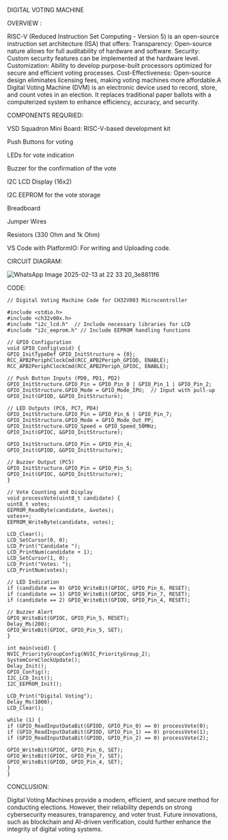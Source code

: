 DIGITAL VOTING MACHINE

OVERVIEW :

RISC-V (Reduced Instruction Set Computing - Version 5) is an open-source instruction set architecture (ISA) that offers: Transparency: Open-source nature allows for full auditability of hardware and software. Security: Custom security features can be implemented at the hardware level. Customization: Ability to develop purpose-built processors optimized for secure and efficient voting processes. Cost-Effectiveness: Open-source design eliminates licensing fees, making voting machines more affordable.A Digital Voting Machine (DVM) is an electronic device used to record, store, and count votes in an election. It replaces traditional paper ballots with a computerized system to enhance efficiency, accuracy, and security.

COMPONENTS REQURIED:

VSD Squadron Mini Board: RISC-V-based development kit

Push Buttons for voting

LEDs for vote indication

Buzzer for the confirmation of the vote

I2C LCD Display (16x2)

I2C EEPROM for the vote storage

Breadboard

Jumper Wires

Resistors (330 Ohm and 1k Ohm)

VS Code with PlatformIO: For writing and Uploading code.

CIRCUIT DIAGRAM:

![WhatsApp Image 2025-02-13 at 22 33 20_3e8811f6](https://github.com/user-attachments/assets/faf1e9ee-2bf3-4f20-92a7-d1d01498b0ef)

CODE:

    // Digital Voting Machine Code for CH32V003 Microcontroller

    #include <stdio.h>
    #include <ch32v00x.h>
    #include "i2c_lcd.h"  // Include necessary libraries for LCD
    #include "i2c_eeprom.h" // Include EEPROM handling functions

    // GPIO Configuration
    void GPIO_Config(void) {
    GPIO_InitTypeDef GPIO_InitStructure = {0};
    RCC_APB2PeriphClockCmd(RCC_APB2Periph_GPIOD, ENABLE);
    RCC_APB2PeriphClockCmd(RCC_APB2Periph_GPIOC, ENABLE);

    // Push Button Inputs (PD0, PD1, PD2)
    GPIO_InitStructure.GPIO_Pin = GPIO_Pin_0 | GPIO_Pin_1 | GPIO_Pin_2;
    GPIO_InitStructure.GPIO_Mode = GPIO_Mode_IPU;  // Input with pull-up
    GPIO_Init(GPIOD, &GPIO_InitStructure);

    // LED Outputs (PC6, PC7, PD4)
    GPIO_InitStructure.GPIO_Pin = GPIO_Pin_6 | GPIO_Pin_7;
    GPIO_InitStructure.GPIO_Mode = GPIO_Mode_Out_PP;
    GPIO_InitStructure.GPIO_Speed = GPIO_Speed_50MHz;
    GPIO_Init(GPIOC, &GPIO_InitStructure);

    GPIO_InitStructure.GPIO_Pin = GPIO_Pin_4;
    GPIO_Init(GPIOD, &GPIO_InitStructure);

    // Buzzer Output (PC5)
    GPIO_InitStructure.GPIO_Pin = GPIO_Pin_5;
    GPIO_Init(GPIOC, &GPIO_InitStructure);
    }

    // Vote Counting and Display
    void processVote(uint8_t candidate) {
    uint8_t votes;
    EEPROM_ReadByte(candidate, &votes);
    votes++;
    EEPROM_WriteByte(candidate, votes);

    LCD_Clear();
    LCD_SetCursor(0, 0);
    LCD_Print("Candidate ");
    LCD_PrintNum(candidate + 1);
    LCD_SetCursor(1, 0);
    LCD_Print("Votes: ");
    LCD_PrintNum(votes);

    // LED Indication
    if (candidate == 0) GPIO_WriteBit(GPIOC, GPIO_Pin_6, RESET);
    if (candidate == 1) GPIO_WriteBit(GPIOC, GPIO_Pin_7, RESET);
    if (candidate == 2) GPIO_WriteBit(GPIOD, GPIO_Pin_4, RESET);

    // Buzzer Alert
    GPIO_WriteBit(GPIOC, GPIO_Pin_5, RESET);
    Delay_Ms(200);
    GPIO_WriteBit(GPIOC, GPIO_Pin_5, SET);
    }

    int main(void) {
    NVIC_PriorityGroupConfig(NVIC_PriorityGroup_2);
    SystemCoreClockUpdate();
    Delay_Init();
    GPIO_Config();
    I2C_LCD_Init();
    I2C_EEPROM_Init();

    LCD_Print("Digital Voting");
    Delay_Ms(1000);
    LCD_Clear();

    while (1) {
    if (GPIO_ReadInputDataBit(GPIOD, GPIO_Pin_0) == 0) processVote(0);
    if (GPIO_ReadInputDataBit(GPIOD, GPIO_Pin_1) == 0) processVote(1);
    if (GPIO_ReadInputDataBit(GPIOD, GPIO_Pin_2) == 0) processVote(2);

    GPIO_WriteBit(GPIOC, GPIO_Pin_6, SET);
    GPIO_WriteBit(GPIOC, GPIO_Pin_7, SET);
    GPIO_WriteBit(GPIOD, GPIO_Pin_4, SET);
    }
    }

  CONCLUSION:

Digital Voting Machines provide a modern, efficient, and secure method for conducting elections. However, their reliability depends on strong cybersecurity measures, transparency, and voter trust. Future innovations, such as blockchain and AI-driven verification, could further enhance the integrity of digital voting systems.

